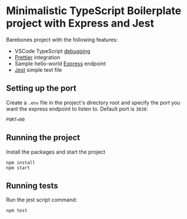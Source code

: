 # Minimalistic TypeScript Boilerplate project with Express and Jest

Barebones project with the following features:
- VSCode TypeScript [debugging](https://code.visualstudio.com/docs/typescript/typescript-debugging)
- [Prettier](https://prettier.io) integration
- Sample hello-world [Express](https://expressjs.com) endpoint
- [Jest](https://jestjs.io) simple test file

## Setting up the port
Create a `.env` file in the project's directory root and specify the port you want the express endpoint to listen to. Default port is `3038`:
```
PORT=80
``` 



## Running the project
Install the packages and start the project
```
npm install
npm start
```  

## Running tests
Run the jest script command:
```
npm test
```
